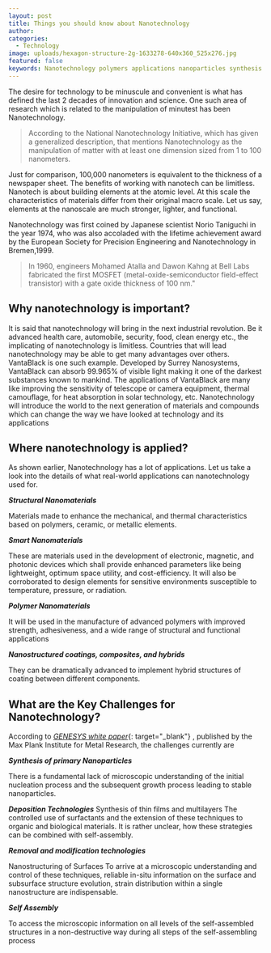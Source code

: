 ```yaml
---
layout: post
title: Things you should know about Nanotechnology
author:
categories:
  - Technology
image: uploads/hexagon-structure-2g-1633278-640x360_525x276.jpg
featured: false
keywords: Nanotechnology polymers applications nanoparticles synthesis research
---
```


The desire for technology to be minuscule and convenient is what has defined the last 2 decades of innovation and science. One such area of research which is related to the manipulation of minutest has been Nanotechnology.

> According to the National Nanotechnology Initiative, which has given a generalized description, that mentions Nanotechnology as the manipulation of matter with at least one dimension sized from 1 to 100 nanometers.

Just for comparison, 100,000 nanometers is equivalent to the thickness of a newspaper sheet. The benefits of working with nanotech can be limitless. Nanotech is about building elements at the atomic level. At this scale the characteristics of materials differ from their original macro scale. Let us say, elements at the nanoscale are much stronger, lighter, and functional.

Nanotechnology was first coined by Japanese scientist Norio Taniguchi in the year 1974, who was also accoladed with the lifetime achievement award by the European Society for Precision Engineering and Nanotechnology in Bremen,1999.

> In 1960, engineers Mohamed Atalla and Dawon Kahng at Bell Labs fabricated the first MOSFET (metal-oxide-semiconductor field-effect transistor) with a gate oxide thickness of 100 nm."

## Why nanotechnology is important?

It is said that nanotechnology will bring in the next industrial revolution. Be it advanced health care, automobile, security, food, clean energy etc., the implicating of nanotechnology is limitless. Countries that will lead nanotechnology may be able to get many advantages over others. VantaBlack is one such example. Developed by Surrey Nanosystems, VantaBlack can absorb 99.965% of visible light making it one of the darkest substances known to mankind. The applications of VantaBlack are many like improving the sensitivity of telescope or camera equipment, thermal camouflage, for heat absorption in solar technology, etc. Nanotechnology will introduce the world to the next generation of materials and compounds which can change the way we have looked at technology and its applications

## Where nanotechnology is applied?

As shown earlier, Nanotechnology has a lot of applications. Let us take a look into the details of what real-world applications can nanotechnology used for.

***Structural Nanomaterials***

Materials made to enhance the mechanical, and thermal characteristics based on polymers, ceramic, or metallic elements.

***Smart Nanomaterials***

These are materials used in the development of electronic, magnetic, and photonic devices which shall provide enhanced parameters like being lightweight, optimum space utility, and cost-efficiency. It will also be corroborated to design elements for sensitive environments susceptible to temperature, pressure, or radiation.

***Polymer Nanomaterials***

It will be used in the manufacture of advanced polymers with improved strength, adhesiveness, and a wide range of structural and functional applications

***Nanostructured coatings, composites, and hybrids***

They can be dramatically advanced to implement hybrid structures of coating between different components.

## What are the Key Challenges for Nanotechnology?

According to [*GENESYS white paper*](https://www.nanowerk.com/nanotechnology/reports/reportpdf/report136.pdf){: target="_blank"} , published by the Max Plank Institute for Metal Research, the challenges currently are

***Synthesis of primary Nanoparticles***

There is a fundamental lack of microscopic understanding of the initial nucleation process and the subsequent growth process leading to stable nanoparticles.

***Deposition Technologies*** Synthesis of thin films and multilayers The controlled use of surfactants and the extension of these techniques to organic and biological materials. It is rather unclear, how these strategies can be combined with self-assembly.

***Removal and modification technologies***

Nanostructuring of Surfaces To arrive at a microscopic understanding and control of these techniques, reliable in-situ information on the surface and subsurface structure evolution, strain distribution within a single nanostructure are indispensable.

***Self Assembly***

To access the microscopic information on all levels of the self-assembled structures in a non-destructive way during all steps of the self-assembling process